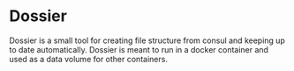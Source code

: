 # Dossier

Dossier is a small tool for creating file structure from consul and keeping up to
date automatically. Dossier is meant to run in a docker container and used as a 
data volume for other containers.


